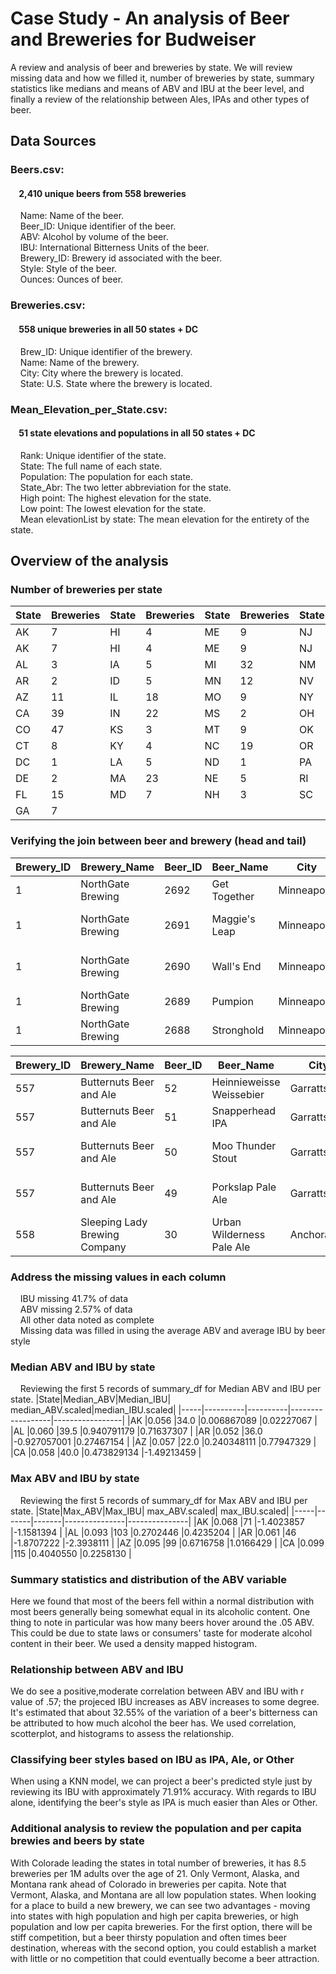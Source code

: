 # Case Study - An analysis of Beer and Breweries for Budweiser  

A review and analysis of beer and breweries by state. We will review missing data and how we filled it, number of breweries by state, summary statistics like medians and means of ABV and IBU at the beer level, and finally a review of the relationship between Ales, IPAs and other types of beer.
 
  
## Data Sources  
### Beers.csv:  
#### &nbsp;&nbsp;&nbsp;&nbsp;2,410 unique beers from 558 breweries  
  
&nbsp;&nbsp;&nbsp;&nbsp;Name: Name of the beer.  
&nbsp;&nbsp;&nbsp;&nbsp;Beer_ID: Unique identifier of the beer.  
&nbsp;&nbsp;&nbsp;&nbsp;ABV: Alcohol by volume of the beer.  
&nbsp;&nbsp;&nbsp;&nbsp;IBU: International Bitterness Units of the beer.  
&nbsp;&nbsp;&nbsp;&nbsp;Brewery_ID: Brewery id associated with the beer.  
&nbsp;&nbsp;&nbsp;&nbsp;Style: Style of the beer.  
&nbsp;&nbsp;&nbsp;&nbsp;Ounces: Ounces of beer.  

### Breweries.csv:  
#### &nbsp;&nbsp;&nbsp;&nbsp;558 unique breweries in all 50 states + DC  
  
&nbsp;&nbsp;&nbsp;&nbsp;Brew_ID: Unique identifier of the brewery.  
&nbsp;&nbsp;&nbsp;&nbsp;Name: Name of the brewery.  
&nbsp;&nbsp;&nbsp;&nbsp;City: City where the brewery is located.  
&nbsp;&nbsp;&nbsp;&nbsp;State: U.S. State where the brewery is located.  

### Mean_Elevation_per_State.csv:  
#### &nbsp;&nbsp;&nbsp;&nbsp;51 state elevations and populations in all 50 states + DC  
  
&nbsp;&nbsp;&nbsp;&nbsp;Rank: Unique identifier of the state.  
&nbsp;&nbsp;&nbsp;&nbsp;State: The full name of each state.  
&nbsp;&nbsp;&nbsp;&nbsp;Population: The population for each state.  
&nbsp;&nbsp;&nbsp;&nbsp;State_Abr: The two letter abbreviation for the state.  
&nbsp;&nbsp;&nbsp;&nbsp;High point: The highest elevation for the state.  
&nbsp;&nbsp;&nbsp;&nbsp;Low point: The lowest elevation for the state.  
&nbsp;&nbsp;&nbsp;&nbsp;Mean elevationList by state: The mean elevation for the entirety of the state.  
  
  
## Overview of the analysis  
  
  
### Number of breweries per state  
|State	|Breweries	|State	|Breweries	|State	|Breweries	|State	|Breweries	|State	|Breweries	|
|-------|-----------|-------|-----------|-------|-----------|-------|-----------|-------|-----------|
|AK   	| 7         |HI 	  | 4         |ME 	  | 9         |NJ 	  | 3         |SD 	  | 1         |
|AK   	| 7         |HI 	  | 4         |ME 	  | 9         |NJ 	  | 3         |SD 	  | 1         |
|AL   	| 3         |IA 	  | 5         |MI 	  |32         |NM 	  | 4         |TN 	  | 3         |
|AR   	| 2         |ID   	| 5         |MN 	  |12         |NV   	| 2         |TX   	|28         |
|AZ   	|11         |IL   	|18         |MO 	  | 9         |NY   	|16         |UT   	| 4         |
|CA     |39         |IN   	|22         |MS 	  | 2         |OH   	|15         |VA   	|16         |
|CO   	|47         |KS   	| 3         |MT 	  | 9         |OK   	| 6         |VT   	|10         |
|CT   	| 8         |KY 	  | 4         |NC 	  |19         |OR 	  |29         |WA   	|23         |
|DC   	| 1         |LA   	| 5         |ND 	  | 1         |PA   	|25         |WI   	|20         |
|DE   	| 2         |MA    	|23         |NE     | 5         |RI    	| 5         |WV   	| 1         |
|FL   	|15         |MD   	| 7         |NH 	  | 3         |SC   	| 4         |WY   	| 4         |
|GA   	| 7         |	     	|			      |		    |			      |		    |			      |		    |		      	|
  
  
### Verifying the join between beer and brewery (head and tail)  
|Brewery_ID |Brewery_Name 					|Beer_ID|Beer_Name    				|City		 	|State	|ABV 	|IBU	|Style 									|Oz|
|-----------|-------------------------------|-------|---------------------------|---------------|-------|-------|-------|---------------------------------------|--|
|1 			|NorthGate Brewing  			|2692  	|Get Together 				|Minneapolis	|MN 	|0.045 	|50		|American IPA 							|16|
|1 			|NorthGate Brewing  			|2691 	|Maggie's Leap				|Minneapolis 	|MN 	|0.049 	|26     |Milk / Sweet Stout 					|16|
|1 			|NorthGate Brewing  			|2690   |Wall's End 				|Minneapolis    |MN 	|0.048 	|19     |English Brown Ale 						|16|
|1 			|NorthGate Brewing  			|2689   |Pumpion 					|Minneapolis    |MN 	|0.060 	|38     |Pumpkin Ale 							|16|
|1 			|NorthGate Brewing  			|2688   |Stronghold 				|Minneapolis    |MN 	|0.060 	|25     |American Porter 						|16|
  
  
|Brewery_ID |Brewery_Name 					|Beer_ID|Beer_Name          		|City 			|State  |ABV 	|IBU    |Style 									|Oz|
|-----------|-------------------------------|-------|---------------------------|---------------|-------|-------|-------|---------------------------------------|--|
|557       	|Butternuts Beer and Ale      	|52  	|Heinnieweisse Weissebier 	|Garrattsville  |NY 	|0.049  |17     |Hefeweizen 							|12|
|557       	|Butternuts Beer and Ale      	|51     |Snapperhead IPA 			|Garrattsville  |NY 	|0.068  |67     |American IPA 							|12|
|557       	|Butternuts Beer and Ale      	|50     |Moo Thunder Stout 			|Garrattsville  |NY 	|0.049  |25     |Milk / Sweet Stout 					|12|
|557       	|Butternuts Beer and Ale      	|49     |Porkslap Pale Ale 			|Garrattsville  |NY 	|0.043  |44 	|American Pale Ale (APA) 				|12|
|558 		|Sleeping Lady Brewing Company  |30 	|Urban Wilderness Pale Ale  |Anchorage    	|AK 	|0.049  |31     |English Pale Ale 						|12|
  
  
### Address the missing values in each column 
&nbsp;&nbsp;&nbsp;&nbsp;IBU missing 41.7% of data  
&nbsp;&nbsp;&nbsp;&nbsp;ABV missing 2.57% of data  
&nbsp;&nbsp;&nbsp;&nbsp;All other data noted as complete  
&nbsp;&nbsp;&nbsp;&nbsp;Missing data was filled in using the average ABV and average IBU by beer style  
  
  
### Median ABV and IBU by state  
&nbsp;&nbsp;&nbsp;&nbsp;Reviewing the first 5 records of summary_df for Median ABV and IBU per state.
|State|Median_ABV|Median_IBU| median_ABV.scaled|median_IBU.scaled|
|-----|----------|----------|------------------|-----------------|
|AK   |0.056     |34.0      |0.006867089       |0.02227067       |
|AL   |0.060     |39.5      |0.940791179       |0.71637307       |
|AR   |0.052     |36.0      |-0.927057001      |0.27467154       |
|AZ   |0.057     |22.0      |0.240348111       |0.77947329       |
|CA   |0.058     |40.0      |0.473829134       |-1.49213459      |
  
  
### Max ABV and IBU by state  
&nbsp;&nbsp;&nbsp;&nbsp;Reviewing the first 5 records of summary_df for Max ABV and IBU per state.
|State|Max_ABV|Max_IBU| max_ABV.scaled| max_IBU.scaled|
|-----|-------|-------|---------------|---------------|
|AK   |0.068  |71     |-1.4023857     |-1.1581394     |
|AL   |0.093  |103    |0.2702446      |0.4235204      |
|AR   |0.061  |46     |-1.8707222     |-2.3938111     |
|AZ   |0.095  |99     |0.6716758      |1.0166429      |
|CA   |0.099  |115    |0.4040550      |0.2258130      |
  
  
### Summary statistics and distribution of the ABV variable  
Here we found that most of the beers fell within a normal distribution with most beers generally being somewhat equal in its 
alcoholic content. One thing to note in particular was how many beers hover around the .05 ABV. This could be due to state laws or consumers' taste for moderate alcohol content in their beer. We used a density mapped histogram.  

  
### Relationship between ABV and IBU  
We do see a positive,moderate correlation between ABV and IBU with r value of .57; the projeced IBU increases as ABV increases to some degree. It's estimated that about 32.55% of the variation of a beer's bitterness can be attributed to how much alcohol the beer has. We used correlation, scotterplot, and histograms to assess the relationship.  
  
  
### Classifying beer styles based on IBU as IPA, Ale, or Other  
When using a KNN model, we can project a beer's predicted style just by reviewing its IBU with approximately 71.91% accuracy. With regards to IBU alone, identifying the beer's style as IPA is much easier than Ales or Other.  
  
  
### Additional analysis to review the population and per capita brewies and beers by state  
With Colorade leading the states in total number of breweries, it has 8.5 breweries per 1M adults over the age of 21. Only Vermont, Alaska, and Montana rank ahead of Colorado in breweries per capita. Note that Vermont, Alaska, and Montana are all low population states. When looking for a place to build a new brewery, we can see two advantages - moving into states with high population and high per capita breweries, or high population and low per capita breweries. For the first option, there will be stiff competition, but a beer thirsty population and often times beer destination, whereas with the second option, you could establish a market with little or no competition that could eventually become a beer attraction.  

